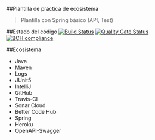 ##Plantilla de práctica de ecosistema
>Plantilla con Spring básico (API, Test)

##Estado del código
[![Build Status](https://travis-ci.org/nelson-lz/ecosystem-template.svg?branch=develop)](https://travis-ci.org/nelson-lz/ecosystem-template) 
[![Quality Gate Status](https://sonarcloud.io/api/project_badges/measure?project=lz.nelson%3Aecosystem-template&metric=alert_status)](https://sonarcloud.io/dashboard?id=lz.nelson%3Aecosystem-template)  
[![BCH compliance](https://bettercodehub.com/edge/badge/nelson-lz/ecosystem-template?branch=develop)](https://bettercodehub.com/)

##Ecosistema
* Java
* Maven
* Logs
* JUnit5
* IntelliJ
* GitHub
* Travis-CI
* Sonar Cloud
* Better Code Hub
* Spring
* Heroku
* OpenAPI-Swagger

